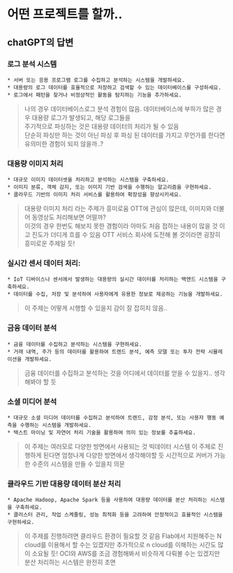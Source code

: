 # 어떤 프로젝트를 할까..   

## chatGPT의 답변

### 로그 분석 시스템
    * 서버 또는 응용 프로그램 로그를 수집하고 분석하는 시스템을 개발하세요.
    * 대용량의 로그 데이터를 효율적으로 저장하고 검색할 수 있는 데이터베이스를 구성하세요.
    * 로그에서 패턴을 찾거나 비정상적인 활동을 탐지하는 기능을 추가하세요.

> 나의 경우 데이터베이스로그 분석 경험이 많음. 데이터베이스에 부하가 많은 경우 대용량 로그가 발생되고, 해당 로그들을   
> 주기적으로 파싱하는 것은 대용량 데이터의 처리가 될 수 있음   
> 단순히 파싱만 하는 것이 아닌 파싱 후 파싱 된 데이터를 가지고 무언가를 한다면 유의미한 경험이 되지 않을까..?

### 대용량 이미지 처리
    * 대규모 이미지 데이터셋을 처리하고 분석하는 시스템을 구축하세요.
    * 이미지 분류, 객체 감지, 또는 이미지 기반 검색을 수행하는 알고리즘을 구현하세요.
    * 클라우드 기반의 이미지 처리 서비스를 활용하여 확장성을 향상시키세요.

> 대용량 이미지 처리 라는 주제가 흥미로움 OTT에 관심이 많은데, 이미지와 더불어 동영상도 처리해보면 어떨까?   
> 이것의 경우 한번도 해보지 못한 경험이라 아마도 처음 접하는 내용이 많을 것 이고 진도가 더디게 흐를 수 있음
> OTT 서비스 회사에 도전해 볼 것이라면 굉장히 흥미로운 주제일 듯!

### 실시간 센서 데이터 처리:
    * IoT 디바이스나 센서에서 발생하는 대용량의 실시간 데이터를 처리하는 백엔드 시스템을 구축하세요.
    * 데이터를 수집, 저장 및 분석하여 사용자에게 유용한 정보로 제공하는 기능을 개발하세요.

> 이 주제는 어떻게 시행할 수 있을지 감이 잘 잡히지 않음..

### 금융 데이터 분석
    * 금융 데이터를 수집하고 분석하는 시스템을 구현하세요.
    * 거래 내역, 주가 등의 데이터를 활용하여 트렌드 분석, 예측 모델 또는 투자 전략 시뮬레이션을 개발하세요.

> 금융 데이터를 수집하고 분석하는 것을 어디에서 데이터를 얻을 수 있을지.. 생각해봐야 할 듯

### 소셜 미디어 분석
    * 대규모 소셜 미디어 데이터를 수집하고 분석하여 트렌드, 감정 분석, 또는 사용자 행동 예측을 수행하는 시스템을 개발하세요.
    * 텍스트 마이닝 및 자연어 처리 기술을 활용하여 의미 있는 정보를 추출하세요.

> 이 주제는 여러모로 다양한 방면에서 사용되는 것 빅데이터 시스템
> 이 주제로 진행하게 된다면 엄청나게 다양한 방면에서 생각해야할 듯
> 시간적으로 커버가 가능한 수준의 시스템을 만들 수 있을지 의문

### 클라우드 기반 대용량 데이터 분산 처리
    * Apache Hadoop, Apache Spark 등을 사용하여 대용량 데이터를 분산 처리하는 시스템을 구축하세요.
    * 클러스터 관리, 작업 스케줄링, 성능 최적화 등을 고려하여 안정적이고 효율적인 시스템을 구현하세요.

> 이 주제를 진행하려면 클라우드 환경이 필요할 것 같음 Flab에서 지원해주는 N cloud를 이용해서 할 수는 있겠지만
> 추가적으로 n cloud를 이해하는 시간도 많이 소요될 듯! OCI와 AWS를 조금 경험해봐서 비슷하게 다뤄볼 수는 있겠지만
> 분산 처리하는 시스템은 완전히 초면
